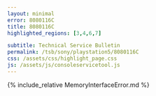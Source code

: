 ```yaml
---
layout: minimal
error: 8080116C
title: 8080116C
highlighted_regions: [3,4,6,7]

subtitle: Technical Service Bulletin
permalink: /tsb/sony/playstation5/8080116C
css: /assets/css/highlight_page.css
js: /assets/js/consoleservicetool.js
---
```


{% include_relative MemoryInterfaceError.md %}

